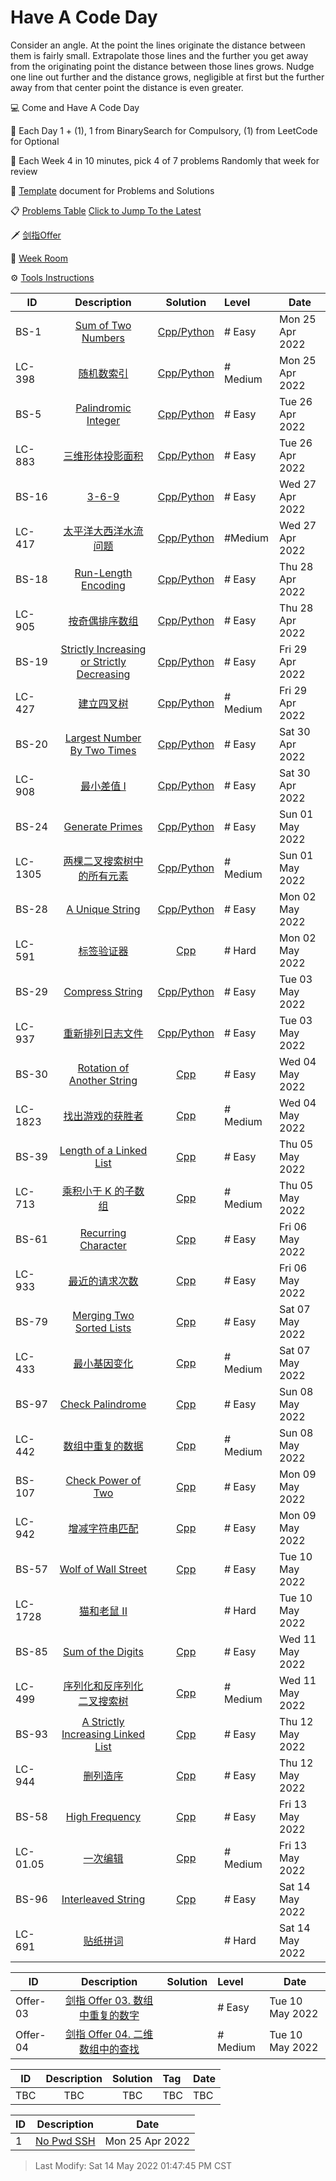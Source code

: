 # Have A Code Day
Consider an angle. At the point the lines originate the distance between them is fairly small. Extrapolate those lines and the further you get away from the originating point the distance between those lines grows. Nudge one line out further and the distance grows, negligible at first but the further away from that center point the distance is even greater.

💻 Come and Have A Code Day

📖 Each Day 1 + (1), 1 from BinarySearch for Compulsory, (1) from LeetCode for Optional

🎯 Each Week 4 in 10 minutes, pick 4 of 7 problems Randomly that week for review 

🔖 [Template](template.md) document for Problems and Solutions

📋 [Problems Table](#problem)   [Click to Jump To the Latest](#latest)

🗡️ [剑指Offer](#offer)

🧾 [Week Room](#weekroom)

⚙️ [Tools Instructions](#tools)

<span id="problem"></span>

| ID   |                         Description                          | Solution | Level  | Date            |
| ---- | :----------------------------------------------------------: | :------: | :--- | --------------- |
| BS-1 | [Sum of Two Numbers](https://binarysearch.com/problems/Sum-of-Two-Numbers) | [Cpp/Python](./binarysearch/bs_1.md) | # Easy | Mon 25 Apr 2022 |
| LC-398 | [随机数索引](https://leetcode-cn.com/problems/random-pick-index/) | [Cpp/Python](./leetcode/lc_398.md) | # Medium | Mon 25 Apr 2022 |
| BS-5 | [Palindromic Integer](https://binarysearch.com/problems/Palindromic-Integer) | [Cpp/Python](./binarysearch/bs_5.md) | # Easy | Tue 26 Apr 2022 |
| LC-883 | [三维形体投影面积](https://leetcode-cn.com/problems/projection-area-of-3d-shapes/) | [Cpp/Python](./leetcode/lc_883.md) | # Easy | Tue 26 Apr 2022 |
| BS-16 | [3-6-9](https://binarysearch.com/problems/3-6-9) | [Cpp/Python](./binarysearch/bs_16.md) | # Easy | Wed 27 Apr 2022 |
| LC-417 | [太平洋大西洋水流问题](https://leetcode-cn.com/problems/pacific-atlantic-water-flow/) | [Cpp/Python](./leetcode/lc_417.md) | #Medium | Wed 27 Apr 2022 |
| BS-18 | [Run-Length Encoding](https://binarysearch.com/problems/Run-Length-Encoding) | [Cpp/Python](./binarysearch/bs_18.md) | # Easy | Thu 28 Apr 2022 |
| LC-905 | [按奇偶排序数组](https://leetcode-cn.com/problems/sort-array-by-parity/) | [Cpp/Python](./leetcode/lc_905.md) | # Easy | Thu 28 Apr 2022 |
| BS-19 | [Strictly Increasing or Strictly Decreasing](https://binarysearch.com/problems/Strictly-Increasing-or-Strictly-Decreasing) | [Cpp/Python](./binarysearch/bs_19.md) | # Easy | Fri 29 Apr 2022 |
| LC-427 | [建立四叉树](https://leetcode-cn.com/problems/construct-quad-tree/) | [Cpp/Python](./leetcode/lc_427.md) | # Medium | Fri 29 Apr 2022 |
| BS-20| [Largest Number By Two Times](https://binarysearch.com/problems/Largest-Number-By-Two-Times) | [Cpp/Python](./binarysearch/bs_20.md) | # Easy | Sat 30 Apr 2022 |
| LC-908 | [最小差值 I](https://leetcode-cn.com/problems/smallest-range-i/) | [Cpp/Python](./leetcode/lc_908.md) | # Easy | Sat 30 Apr 2022|
| BS-24 | [Generate Primes](https://binarysearch.com/problems/Generate-Primes) | [Cpp/Python](./binarysearch/bs_24.md) | # Easy | Sun 01 May 2022 |
| LC-1305 | [两棵二叉搜索树中的所有元素](https://leetcode-cn.com/problems/all-elements-in-two-binary-search-trees/) | [Cpp/Python](./leetcode/lc_1305.md) | # Medium | Sun 01 May 2022 |
| BS-28 | [A Unique String](https://binarysearch.com/problems/A-Unique-String) | [Cpp/Python](./binarysearch/bs_28.md) | # Easy | Mon 02 May 2022 |
| LC-591 | [标签验证器](https://leetcode-cn.com/problems/tag-validator/) | [Cpp](./leetcode/lc_591.md) | # Hard | Mon 02 May 2022 |
| BS-29 | [Compress String](https://binarysearch.com/problems/Compress-String) | [Cpp/Python](./binarysearch/bs_29.md) | # Easy | Tue 03 May 2022 |
| LC-937 | [重新排列日志文件](https://leetcode-cn.com/problems/reorder-data-in-log-files/) | [Cpp/Python](./leetcode/lc_937.md) | # Easy | Tue 03 May 2022 |
| BS-30 | [Rotation of Another String](https://binarysearch.com/problems/Rotation-of-Another-String) | [Cpp](./binarysearch/bs_30.md) | # Easy | Wed 04 May 2022 |
| LC-1823 | [找出游戏的获胜者](https://leetcode-cn.com/problems/find-the-winner-of-the-circular-game/) | [Cpp](./leetcode/lc_1823.md) | # Medium | Wed 04 May 2022 |
| BS-39 | [Length of a Linked List](https://binarysearch.com/problems/Length-of-a-Linked-List) | [Cpp](./binarysearch/bs_39.md) | # Easy | Thu 05 May 2022 | 
| LC-713 | [乘积小于 K 的子数组](https://leetcode-cn.com/problems/subarray-product-less-than-k/) | [Cpp](./leetcode/lc_713.md) | # Medium | Thu 05 May 2022 |
| BS-61 | [Recurring Character](https://binarysearch.com/problems/Recurring-Character) | [Cpp](./binarysearch/bs_61.md) | # Easy | Fri 06 May 2022 |
| LC-933 | [最近的请求次数](https://leetcode-cn.com/problems/number-of-recent-calls/) | [Cpp](./leetcode/lc_933.md) | # Easy | Fri 06 May 2022 |
| BS-79 | [Merging Two Sorted Lists](https://binarysearch.com/problems/Merging-Two-Sorted-Lists) | [Cpp](./binarysearch/bs_79.md) | # Easy | Sat 07 May 2022 |
| LC-433 | [最小基因变化](https://leetcode-cn.com/problems/minimum-genetic-mutation/) | [Cpp](./leetcode/lc_433.md) | # Medium | Sat 07 May 2022 | 
| BS-97 | [Check Palindrome](https://binarysearch.com/problems/Check-Palindrome) | [Cpp](./binarysearch/bs_97.md) | # Easy | Sun 08 May 2022 |
| LC-442 | [数组中重复的数据](https://leetcode-cn.com/problems/find-all-duplicates-in-an-array/) | [Cpp](./leetcode/lc_442.md) | # Medium | Sun 08 May 2022 |
| BS-107 | [Check Power of Two](https://binarysearch.com/problems/Check-Power-of-Two) | [Cpp](./binarysearch/bs_107.md) | # Easy | Mon 09 May 2022 |
| LC-942 | [增减字符串匹配](https://leetcode-cn.com/problems/di-string-match/) | [Cpp](./leetcode/lc_942.md) | # Easy | Mon 09 May 2022 |
| BS-57 | [Wolf of Wall Street](https://binarysearch.com/problems/Wolf-of-Wall-Street) | [Cpp](./binarysearch/bs_57.md) | # Easy | Tue 10 May 2022 |
| LC-1728 | [猫和老鼠 II](https://leetcode.cn/problems/cat-and-mouse-ii/) |  | # Hard | Tue 10 May 2022 |
| BS-85 | [Sum of the Digits](https://binarysearch.com/problems/Sum-of-the-Digits) | [Cpp](./binarysearch/bs_85.md) | # Easy | Wed 11 May 2022 |
| LC-499 | [序列化和反序列化二叉搜索树](https://leetcode.cn/problems/serialize-and-deserialize-bst/) | [Cpp](./leetcode/lc_449.md) | # Medium | Wed 11 May 2022 |
| BS-93 | [A Strictly Increasing Linked List](https://binarysearch.com/problems/A-Strictly-Increasing-Linked-List) | [Cpp](./binarysearch/bs_93.md) | # Easy | Thu 12 May 2022 |
| LC-944 | [删列造序](https://leetcode.cn/problems/delete-columns-to-make-sorted/) | [Cpp](./leetcode/lc_944.md) | # Easy | Thu 12 May 2022 | 
| BS-58 | [High Frequency](https://binarysearch.com/problems/High-Frequency) | [Cpp](./binarysearch/bs_58.md) | # Easy | Fri 13 May 2022 |
| LC-01.05 | [一次编辑](https://leetcode.cn/problems/one-away-lcci/) | [Cpp](./leetcode/lc_0105.md) | # Medium | Fri 13 May 2022 |  
| BS-96 | [Interleaved String](https://binarysearch.com/problems/Interleaved-String) | [Cpp](./binarysearch/bs_96.md) | # Easy | Sat 14 May 2022 |
| LC-691 | [贴纸拼词](https://leetcode.cn/problems/stickers-to-spell-word/) |  | # Hard | Sat 14 May 2022 |

<span id="latest"></span>
<span id="offer"></span>

| ID   |                         Description                          | Solution | Level  | Date            |
| ---- | :----------------------------------------------------------: | :------: | :--- | --------------- |
| Offer-03 | [剑指 Offer 03. 数组中重复的数字](https://leetcode.cn/problems/shu-zu-zhong-zhong-fu-de-shu-zi-lcof/) |  | # Easy | Tue 10 May 2022 |
| Offer-04 | [剑指 Offer 04. 二维数组中的查找](https://leetcode.cn/problems/er-wei-shu-zu-zhong-de-cha-zhao-lcof/) |  | # Medium | Tue 10 May 2022 |

<span id="weekroom"></span>

| ID   |                         Description                          | Solution | Tag  | Date            |
| ---- | :----------------------------------------------------------: | :------: | :--- | --------------- |
| TBC | TBC | TBC          | TBC      | TBC |

<span id="tools"></span>


| ID | Description | Date |
| ---- | :-------------------: | ----------------|
| 1 | [No Pwd SSH](./tools/NoPwdSSH.md) | Mon 25 Apr 2022 |



> Last Modify: Sat 14 May 2022 01:47:45 PM CST



